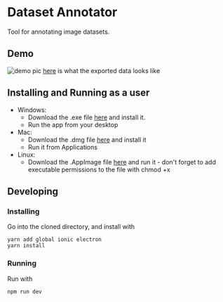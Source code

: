 # Dataset Annotator
Tool for annotating image datasets.
## Demo
![demo pic](https://s3.amazonaws.com/olegpublicbucket/Screen+Shot+2018-07-14+at+12.26.19+PM.png)
[here](https://pastebin.com/BYk2EKhG) is what the exported data looks like

## Installing and Running as a user
* Windows: 
  * Download the .exe file [here](https://github.com/omenyayl/dataset-annotator/releases/download/v0.7.2/dataset-annotator-setup-0.7.2.exe) and install it.
  * Run the app from your desktop
* Mac:
  * Download the .dmg file [here](https://github.com/omenyayl/dataset-annotator/releases/download/v0.7.2/dataset-annotator-0.7.2.dmg) and install it
  * Run it from Applications
* Linux:
  * Download the .AppImage file [here](https://github.com/omenyayl/dataset-annotator/releases/download/v0.7.2/dataset-annotator-0.7.2-x86_64.AppImage) and run it - don't forget to add executable permissions to the file with chmod +x 

## Developing
### Installing
Go into the cloned directory, and install with
```
yarn add global ionic electron
yarn install
```

### Running
Run with
```
npm run dev
```
